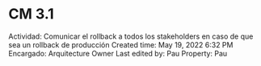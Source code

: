 # CM 3.1

Actividad: Comunicar el rollback a todos los stakeholders en caso de que sea un rollback de producción
Created time: May 19, 2022 6:32 PM
Encargado: Arquitecture Owner
Last edited by: Pau
Property: Pau